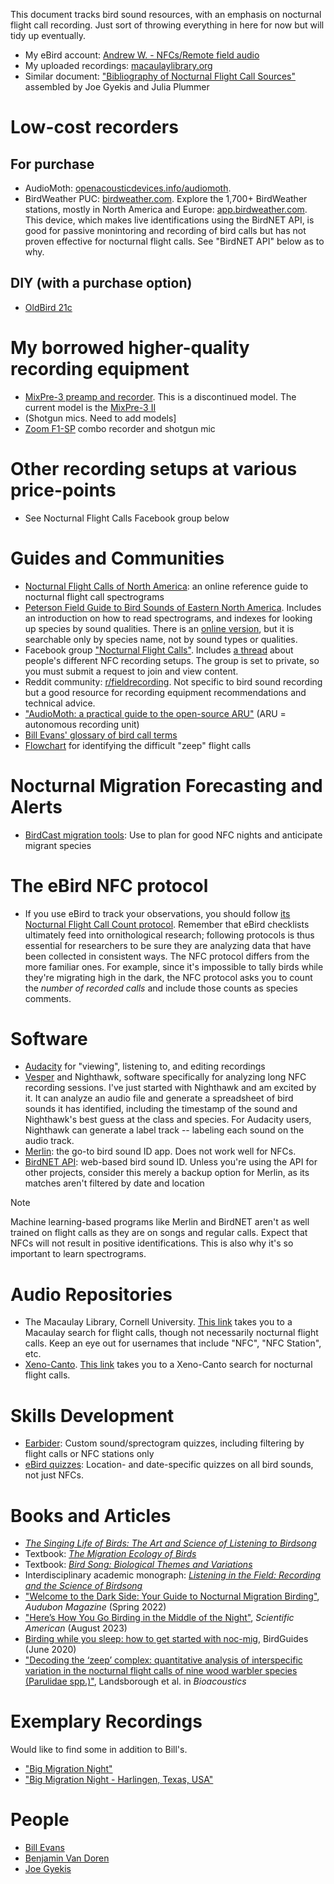 This document tracks bird sound resources, with an emphasis on nocturnal flight call recording. Just sort of throwing everything in here for now but will tidy up eventually.

* My eBird account: [Andrew W. - NFCs/Remote field audio](https://ebird.org/profile/NjIxMzM1Nw/world)
* My uploaded recordings: [macaulaylibrary.org](https://search.macaulaylibrary.org/catalog?userId=USER6213357)
* Similar document: ["Bibliography of Nocturnal Flight Call Sources"](https://docs.google.com/document/d/1YaKaqGodIJnhLMBfQTJAxRnk9Cb4qoE4H1syjpL1Otg/edit?fbclid=IwY2xjawFa6aZleHRuA2FlbQIxMAABHbxYmn7XsiKwD7ot-3ie1P-bniEka6qCcxwdQRuaiORQHy7j4bTmYfiAmA_aem_-5hW-eN4yluYl_Hctfh3hw) assembled by Joe Gyekis and Julia Plummer

# Low-cost recorders
## For purchase
* AudioMoth: [openacousticdevices.info/audiomoth](https://openacousticdevices.info/audiomoth).
* BirdWeather PUC: [birdweather.com](https://birdweather.com). Explore the 1,700+ BirdWeather stations, mostly in North America and Europe: [app.birdweather.com](https://app.birdweather.com). This device, which makes live identifications using the BirdNET API, is good for passive monintoring and recording of bird calls but has not proven effective for nocturnal flight calls. See "BirdNET API" below as to why.
## DIY (with a purchase option)
* [OldBird 21c](http://oldbird.org)

# My borrowed higher-quality recording equipment
* [MixPre-3 preamp and recorder](https://www.sounddevices.com/product/mixpre-3/). This is a discontinued model. The current model is the [MixPre-3 II](https://www.sounddevices.com/product/mixpre-3-ii/)
* (Shotgun mics. Need to add models]
* [Zoom F1-SP](https://zoomcorp.com/en/us/field-recorders/field-recorders/f1-sp/) combo recorder and shotgun mic

# Other recording setups at various price-points
* See Nocturnal Flight Calls Facebook group below

# Guides and Communities
* [Nocturnal Flight Calls of North America](https://nocturnalflightcalls.com/): an online reference guide to nocturnal flight call spectrograms
* [Peterson Field Guide to Bird Sounds of Eastern North America](https://harpercollins.com/products/peterson-field-guide-to-bird-sounds-of-eastern-north-america-nathan-pieplow). Includes an introduction on how to read spectrograms, and indexes for looking up species by sound qualities. There is an [online version](https://academy.allaboutbirds.org/peterson-field-guide-to-bird-sounds), but it is searchable only by species name, not by sound types or qualities.
* Facebook group ["Nocturnal Flight Calls"](https://www.facebook.com/groups/NocturnalFlightCalls/). Includes [a thread](https://www.facebook.com/groups/NocturnalFlightCalls/posts/10165508057595436/) about people's different NFC recording setups. The group is set to private, so you must submit a request to join and view content.
* Reddit community: [r/fieldrecording](https://www.reddit.com/r/fieldrecording/). Not specific to bird sound recording but a good resource for recording equipment recommendations and technical advice.
* ["AudioMoth: a practical guide to the open-source ARU"](https://github.com/rhine3/audiomoth-guide/blob/master/guide.md) (ARU = autonomous recording unit)
* [Bill Evans' glossary of bird call terms](http://oldbird.org/pubs/fcmb/pages/glossary.htm)
* [Flowchart](https://github.com/AndrewW-NFC/Bird-Audio-Resources/blob/main/Zeep%20flowchart%20-%20Landborough%20page%2012.jpg) for identifying the difficult "zeep" flight calls

# Nocturnal Migration Forecasting and Alerts
* [BirdCast migration tools](https://birdcast.info/migration-tools): Use to plan for good NFC nights and anticipate migrant species

# The eBird NFC protocol
* If you use eBird to track your observations, you should follow [its Nocturnal Flight Call Count protocol](https://support.ebird.org/en/support/solutions/articles/48000950859-guide-to-ebird-protocols#anchorNFC). Remember that eBird checklists ultimately feed into ornithological research; following protocols is thus essential for researchers to be sure they are analyzing data that have been collected in consistent ways. The NFC protocol differs from the more familiar ones. For example, since it's impossible to tally birds while they're migrating high in the dark, the NFC protocol asks you to count the _number of recorded calls_ and include those counts as species comments. 

# Software
* [Audacity](https://audacityteam.org) for "viewing", listening to, and editing recordings
* [Vesper](https://github.com/RichardLitt/nfc-resources) and Nighthawk, software specifically for analyzing long NFC recording sessions. I've just started with Nighthawk and am excited by it. It can analyze an audio file and generate a spreadsheet of bird sounds it has identified, including the timestamp of the sound and Nighthawk's best guess at the class and species. For Audacity users, Nighthawk can generate a label track -- labeling each sound on the audio track.
* [Merlin](https://merlin.allaboutbirds.org/): the go-to bird sound ID app. Does not work well for NFCs.
* [BirdNET API](https://birdnet.cornell.edu/api/): web-based bird sound ID. Unless you're using the API for other projects, consider this merely a backup option for Merlin, as its matches aren't filtered by date and location

> [!NOTE]
> Machine learning-based programs like Merlin and BirdNET aren't as well trained on flight calls as they are on songs and regular calls. Expect that NFCs will not result in positive identifications. This is also why it's so important to learn spectrograms.

# Audio Repositories
* The Macaulay Library, Cornell University. [This link](https://search.macaulaylibrary.org/catalog?mediaType=audio&tag=flight_call) takes you to a Macaulay search for flight calls, though not necessarily nocturnal flight calls. Keep an eye out for usernames that include "NFC", "NFC Station", etc.
* [Xeno-Canto](https://xeno-canto.org). [This link](https://xeno-canto.org/explore?query=type:%22nocturnal%20flight%20call%22) takes you to a Xeno-Canto search for nocturnal flight calls.

# Skills Development
* [Earbider](https://earbirder.com): Custom sound/sprectogram quizzes, including filtering by flight calls or NFC stations only
* [eBird quizzes](https://ebird.org/quiz): Location- and date-specific quizzes on all bird sounds, not just NFCs.

# Books and Articles
* [_The Singing Life of Birds: The Art and Science of Listening to Birdsong_](https://www.goodreads.com/book/show/6263.The_Singing_Life_of_Birds)
* Textbook: [_The Migration Ecology of Birds_](https://www.goodreads.com/book/show/2138419.The_Migration_Ecology_of_Birds)
* Textbook: [_Bird Song: Biological Themes and Variations_](https://www.goodreads.com/book/show/4579255-bird-song)
* Interdisciplinary academic monograph: [_Listening in the Field: Recording and the Science of Birdsong_](https://www.goodreads.com/book/show/36722601-listening-in-the-field)
* ["Welcome to the Dark Side: Your Guide to Nocturnal Migration Birding"](https://www.audubon.org/magazine/spring-2022/welcome-dark-side-your-guide-nocturnal-migration), _Audubon Magazine_ (Spring 2022)
* ["Here’s How You Go Birding in the Middle of the Night"](https://www.scientificamerican.com/podcast/episode/heres-how-you-go-birding-in-the-middle-of-the-night1/), _Scientific American_ (August 2023)
* [Birding while you sleep: how to get started with noc-mig](https://www.birdguides.com/articles/general-birding/birding-while-you-sleep-how-to-get-started-with-noc-mig/), BirdGuides (June 2020)
* ["Decoding the ‘zeep’ complex: quantitative analysis of interspecific variation in the nocturnal flight calls of nine wood warbler species (Parulidae spp.)"](https://github.com/AndrewW-NFC/Bird-Audio-Resources/blob/main/Landsborough%20-%20Decoding%20the%20%E2%80%98zeep%E2%80%99%20complex.pdf), Landsborough et al. in _Bioacoustics_

# Exemplary Recordings
Would like to find some in addition to Bill's.
* ["Big Migration Night"](https://soundcloud.com/user-830174402/big-migration-night)
* ["Big Migration Night - Harlingen, Texas, USA"](https://soundcloud.com/user-830174402/big-migration-night-harlingen-texas-usa)

# People
* [Bill Evans](https://scholar.google.com/citations?user=XoZ5lP0AAAAJ&hl=en&oi=sra)
* [Benjamin Van Doren](https://www.migrationbiology.org)
* [Joe Gyekis](https://www.youtube.com/user/jgyekis/playlists)
